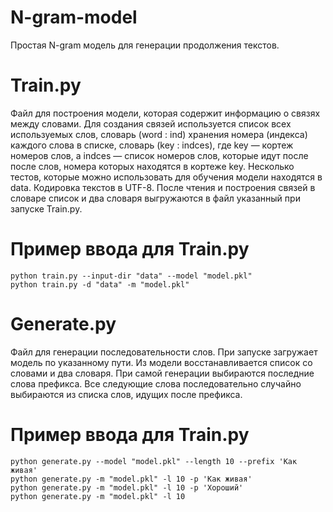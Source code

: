 # N-gram-model
Простая N-gram модель для генерации продолжения текстов.
# Train.py
Файл для построения модели, которая содержит информацию о связях между словами. Для создания связей используется список всех используемых слов, словарь (word : ind) хранения номера (индекса) каждого слова в списке, словарь (key : indces), где key — кортеж номеров слов, а indces — список номеров слов, которые идут после после слов, номера которых находятся в кортеже key. Несколько тестов, которые можно использовать для обучения модели находятся в data. Кодировка текстов в UTF-8. После чтения и построения связей в словаре список и два словаря выгружаются в файл указанный при запуске Train.py.
# Пример ввода для Train.py
```
python train.py --input-dir "data" --model "model.pkl"
python train.py -d "data" -m "model.pkl"
```
# Generate.py
Файл для генерации последовательности слов. При запуске загружает модель по указанному пути. Из модели восстанавливается список со словами и два словаря. При самой генерации выбираются последние слова префикса. Все следующие слова последовательно случайно выбираются из списка слов, идущих после префикса.
# Пример ввода для Train.py
```
python generate.py --model "model.pkl" --length 10 --prefix 'Как живая'
python generate.py -m "model.pkl" -l 10 -p 'Как живая'
python generate.py -m "model.pkl" -l 10 -p 'Хороший'
python generate.py -m "model.pkl" -l 10
```
